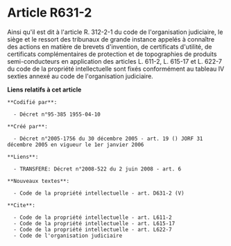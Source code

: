 # Article R631-2

Ainsi qu'il est dit à l'article R. 312-2-1 du code de l'organisation judiciaire, le siège et le ressort des tribunaux de
grande instance appelés à connaître des actions en matière de brevets d'invention, de certificats d'utilité, de certificats
complémentaires de protection et de topographies de produits semi-conducteurs en application des articles L. 611-2, L. 615-17
et L. 622-7 du code de la propriété intellectuelle sont fixés conformément au tableau IV sexties annexé au code de
l'organisation judiciaire.

**Liens relatifs à cet article**

	**Codifié par**:

	  - Décret n°95-385 1955-04-10

	**Créé par**:

	  - Décret n°2005-1756 du 30 décembre 2005 - art. 19 () JORF 31 décembre 2005 en vigueur le 1er janvier 2006

	**Liens**:

	  - TRANSFERE: Décret n°2008-522 du 2 juin 2008 - art. 6

	**Nouveaux textes**:

	  - Code de la propriété intellectuelle - art. D631-2 (V)

	**Cite**:

	  - Code de la propriété intellectuelle - art. L611-2
	  - Code de la propriété intellectuelle - art. L615-17
	  - Code de la propriété intellectuelle - art. L622-7
	  - Code de l'organisation judiciaire
